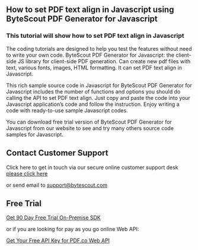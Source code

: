 ## How to set PDF text align in Javascript using ByteScout PDF Generator for Javascript

### This tutorial will show how to set PDF text align in Javascript

The coding tutorials are designed to help you test the features without need to write your own code. ByteScout PDF Generator for Javascript: the client-side JS library for client-side PDF generation. Can create new pdf files with text, various fonts, images, HTML formatting. It can set PDF text align in Javascript.

This rich sample source code in Javascript for ByteScout PDF Generator for Javascript includes the number of functions and options you should do calling the API to set PDF text align. Just copy and paste the code into your Javascript application’s code and follow the instruction. Enjoy writing a code with ready-to-use sample Javascript codes.

You can download free trial version of ByteScout PDF Generator for Javascript from our website to see and try many others source code samples for Javascript.

## Contact Customer Support

Click here to get in touch via our secure online customer support desk [please click here](https://bytescout.zendesk.com/hc/en-us/requests/new?subject=ByteScout%20PDF%20Generator%20for%20Javascript%20Question)

or send email to [support@bytescout.com](mailto:support@bytescout.com?subject=ByteScout%20PDF%20Generator%20for%20Javascript%20Question) 

## Free Trial

[Get 90 Day Free Trial On-Premise SDK](https://bytescout.com/download/web-installer?utm_source=github-readme)

or if you are looking for pay as you go online Web API:

[Get Your Free API Key for PDF.co Web API](https://pdf.co/documentation/api?utm_source=github-readme)